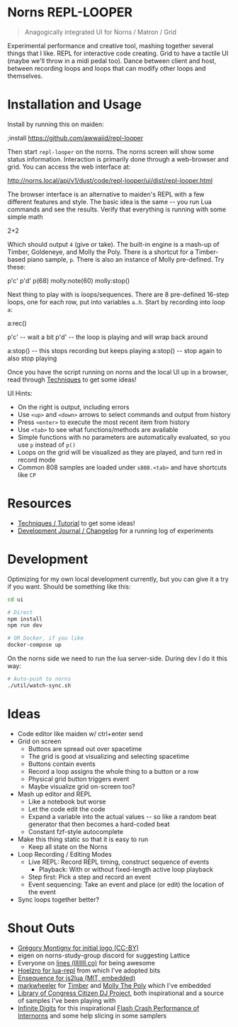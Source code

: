 # Norns REPL-LOOPER

> Anagogically integrated UI for Norns / Matron / Grid

Experimental performance and creative tool, mashing together several things that I like. REPL for interactive code creating. Grid to have a tactile UI (maybe we'll throw in a midi pedal too). Dance between client and host, between recording loops and loops that can modify other loops and themselves.

# Installation and Usage

Install by running this on maiden:

  ;install https://github.com/awwaiid/repl-looper

Then start `repl-looper` on the norns. The norns screen will show some status information. Interaction is primarily done through a web-browser and grid. You can access the web interface at:

http://norns.local/api/v1/dust/code/repl-looper/ui/dist/repl-looper.html

The browser interface is an alternative to maiden's REPL with a few different features and style. The basic idea is the same -- you run Lua commands and see the results. Verify that everything is running with some simple math

  2+2

Which should output `4` (give or take). The built-in engine is a mash-up of Timber, Goldeneye, and Molly the Poly. There is a shortcut for a Timber-based piano sample, `p`. There is also an instance of Molly pre-defined. Try these:

  p'c'
  p'd'
  p(68)
  molly:note(60)
  molly:stop()

Next thing to play with is loops/sequences. There are 8 pre-defined 16-step loops, one for each row, put into variables `a`..`h`. Start by recording into loop `a`:

  a:rec()

  p'c'
  -- wait a bit
  p'd'
  -- the loop is playing and will wrap back around

  a:stop() -- this stops recording but keeps playing
  a:stop() -- stop again to also stop playing

Once you have the script running on norns and the local UI up in a browser, read through [Techniques](techniques.lua) to get some ideas!

UI Hints:
* On the right is output, including errors
* Use `<up>` and `<down>` arrows to select commands and output from history
* Press `<enter>` to execute the most recent item from history
* Use `<tab>` to see what functions/methods are available
* Simple functions with no parameters are automatically evaluated, so you use `p` instead of `p()`
* Loops on the grid will be visualized as they are played, and turn red in record mode
* Common 808 samples are loaded under `s808.<tab>` and have shortcuts like `CP`

# Resources

* [Techniques / Tutorial](techniques.lua) to get some ideas!
* [Development Journal / Changelog](journal.md) for a running log of experiments

# Development

Optimizing for my own local development currently, but you can give it a try if you want. Should be something like this:

```sh
cd ui

# Direct
npm install
npm run dev

# OR Docker, if you like
docker-compose up
```

On the norns side we need to run the lua server-side. During dev I do it this way:

```sh
# Auto-push to norns
./util/watch-sync.sh
```

# Ideas

* Code editor like maiden w/ ctrl+enter send
* Grid on screen
  * Buttons are spread out over spacetime
  * The grid is good at visualizing and selecting spacetime
  * Buttons contain events
  * Record a loop assigns the whole thing to a button or a row
  * Physical grid button triggers event
  * Maybe visualize grid on-screen too?
* Mash up editor and REPL
  * Like a notebook but worse
  * Let the code edit the code
  * Expand a variable into the actual values -- so like a random beat generator that then becomes a hard-coded beat
  * Constant fzf-style autocomplete
* Make this thing static so that it is easy to run
  * Keep all state on the Norns
* Loop Recording / Editing Modes
  * Live REPL: Record REPL timing, construct sequence of events
    * Playback: With or without fixed-length active loop playback
  * Step first: Pick a step and record an event
  * Event sequencing: Take an event and place (or edit) the location of the event
* Sync loops together better?

# Shout Outs

* [Grégory Montigny for initial logo (CC-BY)](https://thenounproject.com/simpleicon/)
* eigen on norns-study-group discord for suggesting Lattice
* Everyone on [lines (llllllll.co)](https://llllllll.co) for being awesome
* [Hoelzro for lua-repl](https://github.com/hoelzro/lua-repl) from which I've adopted bits
* [Ensequence for js2lua (MIT, embedded)](https://github.com/Ensequence/js2lua)
* [markwheeler](https://github.com/markwheeler) for [Timber](https://github.com/markwheeler/timber) and [Molly The Poly](https://github.com/markwheeler/molly_the_poly) which I've embedded
* [Library of Congress Citizen DJ Project](https://citizen-dj.labs.loc.gov/), both inspirational and a source of samples I've been playing with
* [Infinite Digits](https://github.com/schollz) for this inspirational [Flash Crash Performance of Internorns](https://www.youtube.com/watch?v=bJTnfvg153M) and some help slicing in some samplers
